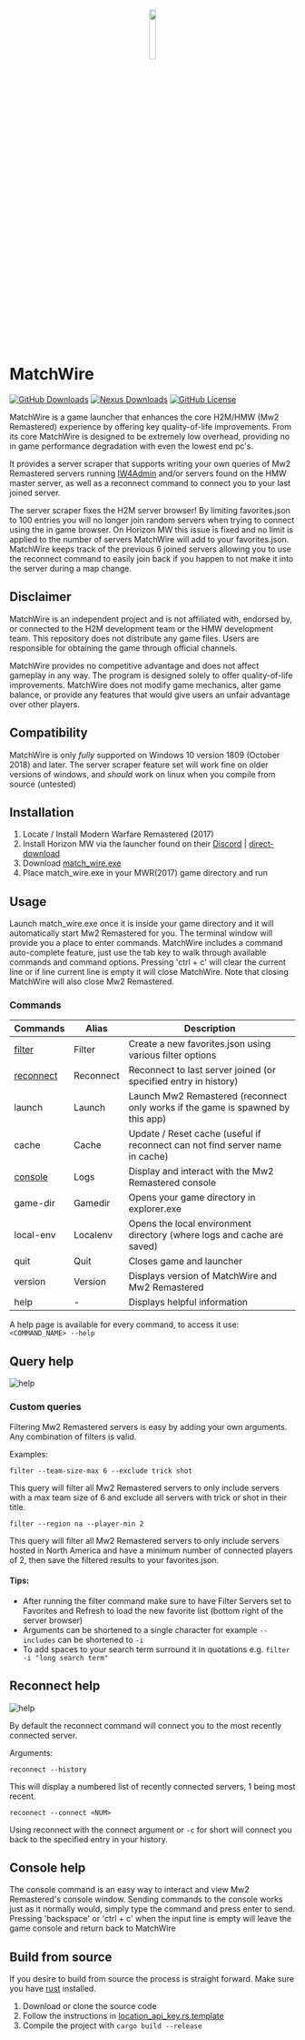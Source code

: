 [iw4m-server-master]: https://master.iw4.zip/servers#
[filter-help]: https://i.imgur.com/abZEeNh.png "query arguments"
[reconnect-help]: https://i.imgur.com/fvRZ7PW.png "history arguments"
[latest-dl]: https://github.com/WardLordRuby/match_wire/releases/latest/download/match_wire.exe
[nexus-link]: https://www.nexusmods.com/callofdutymodernwarfareremastered/mods/2
[hmw-discord]: https://discord.com/invite/HorizonMW
[hmw-launcher-dl]: http://price.horizonmw.org/launcher/HMW_Launcher.zip
[rust-dl]: https://www.rust-lang.org/tools/install
<div align="center">
    <img src="https://i.imgur.com/VAxzjQZ.png" width="15%" height="15%">
</div>

# MatchWire
[![GitHub Downloads](https://img.shields.io/github/downloads/WardLordRuby/match_wire/total?label=GitHub%20Downloads&labelColor=%2323282e&color=%230e8726)][latest-dl]
[![Nexus Downloads](https://img.shields.io/badge/dynamic/json?url=https%3A%2F%2Fgist.githubusercontent.com%2FWardLordRuby%2Fd6ef5e71d937c2310cc8058638ca17fe%2Fraw%2F&query=%24.23308787515394.mod_downloads&label=Nexus%20Downloads&labelColor=%2323282e)][nexus-link]
[![GitHub License](https://img.shields.io/github/license/WardLordRuby/match_wire?label=License&labelColor=%2323282e)](LICENSE)  

MatchWire is a game launcher that enhances the core H2M/HMW (Mw2 Remastered) experience by offering key quality-of-life improvements. From its core MatchWire is designed to be
extremely low overhead, providing no in game performance degradation with even the lowest end pc's.  

It provides a server scraper that supports writing your own queries of Mw2 Remastered servers running [IW4Admin][iw4m-server-master] and/or servers found on the HMW master server,
as well as a reconnect command to connect you to your last joined server.  

The server scraper fixes the H2M server browser! By limiting favorites.json to 100 entries you will no longer join random servers when trying to connect using the in game browser.
On Horizon MW this issue is fixed and no limit is applied to the number of servers MatchWire will add to your favorites.json. MatchWire keeps track of the previous 6 joined servers
allowing you to use the reconnect command to easily join back if you happen to not make it into the server during a map change.  

## Disclaimer
MatchWire is an independent project and is not affiliated with, endorsed by, or connected to the H2M development team or the HMW development team. This repository does not distribute
any game files. Users are responsible for obtaining the game through official channels.  

MatchWire provides no competitive advantage and does not affect gameplay in any way. The program is designed solely to offer quality-of-life improvements. MatchWire does not modify
game mechanics, alter game balance, or provide any features that would give users an unfair advantage over other players.

## Compatibility
MatchWire is only _fully_ supported on Windows 10 version 1809 (October 2018) and later. The server scraper feature set will work fine on older versions of windows, and _should_
work on linux when you compile from source (untested)

## Installation
1. Locate / Install Modern Warfare Remastered (2017)
2. Install Horizon MW via the launcher found on their [Discord][hmw-discord] | [direct-download][hmw-launcher-dl]
3. Download [match_wire.exe][latest-dl]
4. Place match_wire.exe in your MWR(2017) game directory and run

## Usage
Launch match_wire.exe once it is inside your game directory and it will automatically start Mw2 Remastered for you. The terminal window will provide you a place to enter commands.
MatchWire includes a command auto-complete feature, just use the tab key to walk through available commands and command options. Pressing 'ctrl + c' will clear the current line or
if line current line is empty it will close MatchWire. Note that closing MatchWire will also close Mw2 Remastered.  

### Commands  
| Commands                     | Alias     | Description                                                                     |
| ---------------------------- | --------- | ------------------------------------------------------------------------------- |
| [filter](#query-help)        | Filter    | Create a new favorites.json using various filter options                        |
| [reconnect](#reconnect-help) | Reconnect | Reconnect to last server joined (or specified entry in history)                 |
| launch                       | Launch    | Launch Mw2 Remastered (reconnect only works if the game is spawned by this app) |
| cache                        | Cache     | Update / Reset cache (useful if reconnect can not find server name in cache)    |
| [console](#console-help)     | Logs      | Display and interact with the Mw2 Remastered console                            |
| game-dir                     | Gamedir   | Opens your game directory in explorer.exe                                       |
| local-env                    | Localenv  | Opens the local environment directory (where logs and cache are saved)          |
| quit                         | Quit      | Closes game and launcher                                                        |
| version                      | Version   | Displays version of MatchWire and Mw2 Remastered                                |
| help                         | -         | Displays helpful information                                                    |

A help page is available for every command, to access it use: `<COMMAND_NAME> --help`

## Query help
![help][filter-help]

### Custom queries
Filtering Mw2 Remastered servers is easy by adding your own arguments. Any combination of filters is valid.  

Examples:
     
  ```
  filter --team-size-max 6 --exclude trick shot 
  ```
  This query will filter all Mw2 Remastered servers to only include servers with a max team size of 6 and exclude all servers with trick or shot in their title.
  ```
  filter --region na --player-min 2
  ```
  This query will filter all Mw2 Remastered servers to only include servers hosted in North America and have a minimum number of connected players of 2, then save the filtered 
  results to your favorites.json.

#### Tips:
- After running the filter command make sure to have Filter Servers set to Favorites and Refresh to load the new favorite list (bottom right of the server browser)
- Arguments can be shortened to a single character for example `--includes` can be shortened to `-i`
- To add spaces to your search term surround it in quotations e.g. `filter -i "long search term"`

## Reconnect help
![help][reconnect-help]

By default the reconnect command will connect you to the most recently connected server.  

Arguments:  

  ```
  reconnect --history
  ```
  This will display a numbered list of recently connected servers, 1 being most recent.  
  ```
  reconnect --connect <NUM>
  ```
  Using reconnect with the connect argument or `-c` for short will connect you back to the specified entry in your history.  

## Console help
The console command is an easy way to interact and view Mw2 Remastered's console window. Sending commands to the console works just as it normally would, simply type the command
and press enter to send. Pressing 'backspace' or 'ctrl + c' when the input line is empty will leave the game console and return back to MatchWire  

## Build from source
If you desire to build from source the process is straight forward. Make sure you have [rust][rust-dl] installed. 
1. Download or clone the source code  
2. Follow the instructions in [location_api_key.rs.template](src/location_api_key.rs.template)
3. Compile the project with `cargo build --release`
